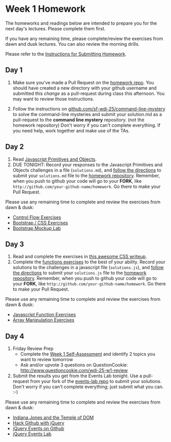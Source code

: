 # Week 1 Homework

The homeworks and readings below are intended to prepare you for the next day's lectures. Please complete them first.

If you have any remaining time, please complete/review the exercises from dawn and dusk lectures. You can also review the morning drills.

Please refer to the [Instructions for Submitting Homework](/how-tos/homework-submission.md).

## Day 1

1. Make sure you've made a Pull Request on the [homework repo](https://github.com/sf-wdi-25/homework).  You should have created a new directory with your github username and submitted this *change* as a pull-request during class this afternoon.  You may want to review those instructions.

2. Follow the instructions on [github.com/sf-wdi-25/command-line-mystery](https://github.com/sf-wdi-25/command-line-mystery) to solve the command-line mysteries and submit your solution.md as a pull-request to the **command line mystery** repository.  (not the homework repository)  Don't worry if you can't complete everything.  If you need help, work together and make use of the TAs.


## Day 2

1. Read <a href="javascript-primitives-and-objects.md">Javascript Primitives and Objects</a>.
2. DUE TONIGHT: Record your responses to the Javascript Primitives and Objects challenges in a file (`solutions.md`), and [follow the directions](https://github.com/sf-wdi-25/notes/blob/master/how-tos/homework-submission.md) to submit your `solutions.md` file to the [homework repository](https://github.com/sf-wdi-25/homework). Remember, when you push to github your code will go to your **FORK**, like `http://github.com/your-github-name/homework`.  Go there to make your Pull Request.

Please use any remaining time to complete and review the exercises from dawn & dusk:

- [Control Flow Exercises](/week-01-controlling-the-dom/day-02-bootstrap-and-js/dawn-control-flow/exercises.md)
- [Bootstrap / CSS Exercises](/week-01-controlling-the-dom/day-02-bootstrap-and-js/dusk-bootstrap/exercises.md)
- [Bootstrap Mockup Lab](https://github.com/sf-wdi-25/bootstrap_mockups)


## Day 3

1. Read and complete the exercises in <a href="/week-01-controlling-the-dom/day-02-bootstrap-and-js/dusk-bootstrap/intro-css.md">this awesome CSS writeup</a>.
2. Complete the [functions exercises](/week-01-controlling-the-dom/day-03-js/dawn-functions/exercises.md) to the best of your ability.  Record your solutions to the challenges in a javascript file (`solutions.js`), and [follow the directions](https://github.com/sf-wdi-25/notes/blob/master/how-tos/homework-submission.md) to submit your `solutions.js` file to the [homework repository](https://github.com/sf-wdi-25/homework). Remember, when you push to github your code will go to your **FORK**, like `http://github.com/your-github-name/homework`.  Go there to make your Pull Request.

Please use any remaining time to complete and review the exercises from dawn & dusk:

- [Javascript Function Exercises](/week-01-controlling-the-dom/day-03-js/dawn-functions/exercises.md)
- [Array Manipulation Exercises](/week-01-controlling-the-dom/day-03-js/dawn-arrays/exercises.md)


## Day 4

1. Friday Review Prep
    - Complete the [Week 1 Self-Assessment](https://docs.google.com/forms/d/1zdN9P_K5ERHMDAg5NiB7t8xvktZylY_2rwCd9aISDj8/viewform) and identify 2 topics you want to review tomorrow
    - Ask and/or upvote 3 questions on QuestionCookie: http://www.questioncookie.com/wdi-25-w1-review
2. Submit the results you get from the Events Lab tonight.  Use a pull-request from your fork of the <a href="https://github.com/sf-wdi-25/events_lab">events-lab repo</a> to submit your solutions.  Don't worry if you can't complete everything; just submit what you can.  :-)

Please use any remaining time to complete and review the exercises from dawn & dusk:

- [Indiana Jones and the Temple of DOM](/week-01-controlling-the-dom/day-04-dom/dawn-jquery/exercises.md)
- [Hack Github with jQuery](/week-01-controlling-the-dom/day-04-dom/dawn-jquery/jquery-github-hack-exercise)
- [jQuery Events on Github](/week-01-controlling-the-dom/day-04-dom/dusk-events/exercises.md)
- [jQuery Events Lab](https://github.com/sf-wdi-25/events_lab)

<!--
## Day 5 - Weekend Homework

1. Reading
2. Weekend Lab

Please use any remaining time to review exercises/drills from the week! And don't forget to sleep!
-->
